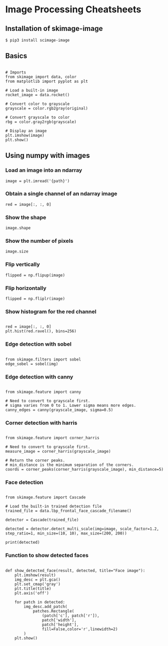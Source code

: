 
# Image Processing Cheatsheets

## Installation of skimage-image

`$ pip3 install scimage-image`

## Basics

~~~

# Imports
from skimage import data, color
from matplotlib import pyplot as plt

# Load a built-in image
rocket_image = data.rocket()

# Convert color to grayscale
grayscale = color.rgb2gray(original)

# Convert grayscale to color
rbg = color.gray2rgb(grayscale)

# Display an image
plt.imshow(image)
plt.show()

~~~

## Using numpy with images

### Load an image into an ndarray

`image = plt.imread('{path}')`

### Obtain a single channel of an ndarray image

`red = image[:, :, 0]`

### Show the shape 

`image.shape`

### Show the number of pixels

`image.size`

### Flip vertically

`flipped = np.flipup(image)`

### Flip horizontally

`flipped = np.fliplr(image)`

### Show histogram for the red channel

~~~

red = image[:, :, 0]
plt.hist(red.ravel(), bins=256)

~~~

### Edge detection with sobel

~~~

from skimage.filters import sobel
edge_sobel = sobel(img)

~~~

### Edge detection with canny

~~~

from skimage.feature import canny

# Need to convert to grayscale first.
# sigma varies from 0 to 1. Lower sigma means more edges.
canny_edges = canny(grayscale_image, sigma=0.5)

~~~

### Corner detection with harris

~~~

from skimage.feature import corner_harris

# Need to convert to grayscale first.
measure_image = corner_harris(grayscale_image)

# Return the corner peaks.
# min_distance is the minimum separation of the corners.
coords = corner_peaks(corner_harris(grayscale_image), min_distance=5)

~~~

### Face detection

~~~

from skimage.feature import Cascade

# Load the built-in trained detection file
trained_file = data.lbp_frontal_face_cascade_filename()

detector = Cascade(trained_file)

detected = detector.detect_multi_scale(img=image, scale_factor=1.2, step_ratio=1, min_size=(10, 10), max_size=(200, 200))

print(detected)

~~~

### Function to show detected faces

~~~ 

def show_detected_face(result, detected, title="Face image"):
    plt.imshow(result)
    img_desc = plt.gca()
    plt.set_cmap('gray')
    plt.title(title)
    plt.axis('off')

    for patch in detected:
        img_desc.add_patch(
            patches.Rectangle(
                (patch['c'], patch['r']),
                patch['width'],
                patch['height'],
                fill=False,color='r',linewidth=2)
        )
    plt.show()

~~~

